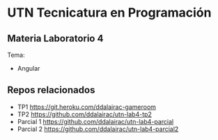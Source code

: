 # UTN Tecnicatura en Programación

## Materia Laboratorio 4
Tema: 
- Angular

## Repos relacionados

 - TP1 https://git.heroku.com/ddalairac-gameroom
 - TP2 https://github.com/ddalairac/utn-lab4-tp2
 - Parcial 1 https://github.com/ddalairac/utn-lab4-parcial 
 - Parcial 2 https://github.com/ddalairac/utn-lab4-parcial2
